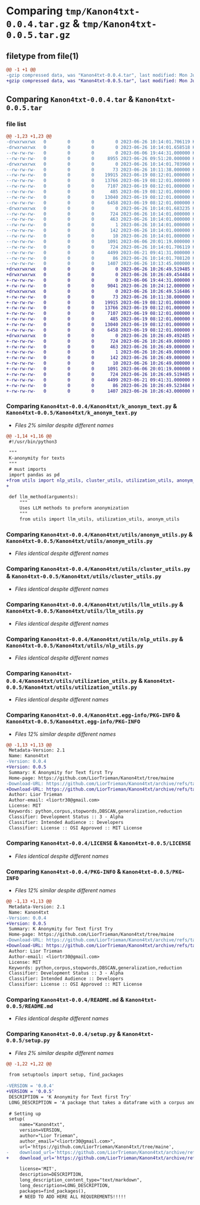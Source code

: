 # Comparing `tmp/Kanon4txt-0.0.4.tar.gz` & `tmp/Kanon4txt-0.0.5.tar.gz`

## filetype from file(1)

```diff
@@ -1 +1 @@
-gzip compressed data, was "Kanon4txt-0.0.4.tar", last modified: Mon Jun 26 10:14:01 2023, max compression
+gzip compressed data, was "Kanon4txt-0.0.5.tar", last modified: Mon Jun 26 10:26:49 2023, max compression
```

## Comparing `Kanon4txt-0.0.4.tar` & `Kanon4txt-0.0.5.tar`

### file list

```diff
@@ -1,23 +1,23 @@
-drwxrwxrwx   0        0        0        0 2023-06-26 10:14:01.706119 Kanon4txt-0.0.4/
-drwxrwxrwx   0        0        0        0 2023-06-26 10:14:01.658518 Kanon4txt-0.0.4/Kanon4txt/
--rw-rw-rw-   0        0        0        0 2023-06-06 19:44:31.000000 Kanon4txt-0.0.4/Kanon4txt/__init__.py
--rw-rw-rw-   0        0        0     8955 2023-06-26 09:51:20.000000 Kanon4txt-0.0.4/Kanon4txt/k_anonym_text.py
-drwxrwxrwx   0        0        0        0 2023-06-26 10:14:01.703960 Kanon4txt-0.0.4/Kanon4txt/utils/
--rw-rw-rw-   0        0        0       73 2023-06-26 10:11:38.000000 Kanon4txt-0.0.4/Kanon4txt/utils/__init__.py
--rw-rw-rw-   0        0        0    19915 2023-06-19 08:12:01.000000 Kanon4txt-0.0.4/Kanon4txt/utils/anonym_utils.py
--rw-rw-rw-   0        0        0    13766 2023-06-19 08:12:01.000000 Kanon4txt-0.0.4/Kanon4txt/utils/cluster_utils.py
--rw-rw-rw-   0        0        0     7107 2023-06-19 08:12:01.000000 Kanon4txt-0.0.4/Kanon4txt/utils/llm_utils.py
--rw-rw-rw-   0        0        0      485 2023-06-19 08:12:01.000000 Kanon4txt-0.0.4/Kanon4txt/utils/models.py
--rw-rw-rw-   0        0        0    13040 2023-06-19 08:12:01.000000 Kanon4txt-0.0.4/Kanon4txt/utils/nlp_utils.py
--rw-rw-rw-   0        0        0     6458 2023-06-19 08:12:01.000000 Kanon4txt-0.0.4/Kanon4txt/utils/utilization_utils.py
-drwxrwxrwx   0        0        0        0 2023-06-26 10:14:01.683235 Kanon4txt-0.0.4/Kanon4txt.egg-info/
--rw-rw-rw-   0        0        0      724 2023-06-26 10:14:01.000000 Kanon4txt-0.0.4/Kanon4txt.egg-info/PKG-INFO
--rw-rw-rw-   0        0        0      463 2023-06-26 10:14:01.000000 Kanon4txt-0.0.4/Kanon4txt.egg-info/SOURCES.txt
--rw-rw-rw-   0        0        0        1 2023-06-26 10:14:01.000000 Kanon4txt-0.0.4/Kanon4txt.egg-info/dependency_links.txt
--rw-rw-rw-   0        0        0      142 2023-06-26 10:14:01.000000 Kanon4txt-0.0.4/Kanon4txt.egg-info/requires.txt
--rw-rw-rw-   0        0        0       10 2023-06-26 10:14:01.000000 Kanon4txt-0.0.4/Kanon4txt.egg-info/top_level.txt
--rw-rw-rw-   0        0        0     1091 2023-06-06 20:01:19.000000 Kanon4txt-0.0.4/LICENSE
--rw-rw-rw-   0        0        0      724 2023-06-26 10:14:01.706119 Kanon4txt-0.0.4/PKG-INFO
--rw-rw-rw-   0        0        0     4499 2023-06-21 09:41:31.000000 Kanon4txt-0.0.4/README.md
--rw-rw-rw-   0        0        0       86 2023-06-26 10:14:01.708120 Kanon4txt-0.0.4/setup.cfg
--rw-rw-rw-   0        0        0     1407 2023-06-26 10:13:45.000000 Kanon4txt-0.0.4/setup.py
+drwxrwxrwx   0        0        0        0 2023-06-26 10:26:49.519485 Kanon4txt-0.0.5/
+drwxrwxrwx   0        0        0        0 2023-06-26 10:26:49.454484 Kanon4txt-0.0.5/Kanon4txt/
+-rw-rw-rw-   0        0        0        0 2023-06-06 19:44:31.000000 Kanon4txt-0.0.5/Kanon4txt/__init__.py
+-rw-rw-rw-   0        0        0     9041 2023-06-26 10:24:12.000000 Kanon4txt-0.0.5/Kanon4txt/k_anonym_text.py
+drwxrwxrwx   0        0        0        0 2023-06-26 10:26:49.516486 Kanon4txt-0.0.5/Kanon4txt/utils/
+-rw-rw-rw-   0        0        0       73 2023-06-26 10:11:38.000000 Kanon4txt-0.0.5/Kanon4txt/utils/__init__.py
+-rw-rw-rw-   0        0        0    19915 2023-06-19 08:12:01.000000 Kanon4txt-0.0.5/Kanon4txt/utils/anonym_utils.py
+-rw-rw-rw-   0        0        0    13766 2023-06-19 08:12:01.000000 Kanon4txt-0.0.5/Kanon4txt/utils/cluster_utils.py
+-rw-rw-rw-   0        0        0     7107 2023-06-19 08:12:01.000000 Kanon4txt-0.0.5/Kanon4txt/utils/llm_utils.py
+-rw-rw-rw-   0        0        0      485 2023-06-19 08:12:01.000000 Kanon4txt-0.0.5/Kanon4txt/utils/models.py
+-rw-rw-rw-   0        0        0    13040 2023-06-19 08:12:01.000000 Kanon4txt-0.0.5/Kanon4txt/utils/nlp_utils.py
+-rw-rw-rw-   0        0        0     6458 2023-06-19 08:12:01.000000 Kanon4txt-0.0.5/Kanon4txt/utils/utilization_utils.py
+drwxrwxrwx   0        0        0        0 2023-06-26 10:26:49.492485 Kanon4txt-0.0.5/Kanon4txt.egg-info/
+-rw-rw-rw-   0        0        0      724 2023-06-26 10:26:49.000000 Kanon4txt-0.0.5/Kanon4txt.egg-info/PKG-INFO
+-rw-rw-rw-   0        0        0      463 2023-06-26 10:26:49.000000 Kanon4txt-0.0.5/Kanon4txt.egg-info/SOURCES.txt
+-rw-rw-rw-   0        0        0        1 2023-06-26 10:26:49.000000 Kanon4txt-0.0.5/Kanon4txt.egg-info/dependency_links.txt
+-rw-rw-rw-   0        0        0      142 2023-06-26 10:26:49.000000 Kanon4txt-0.0.5/Kanon4txt.egg-info/requires.txt
+-rw-rw-rw-   0        0        0       10 2023-06-26 10:26:49.000000 Kanon4txt-0.0.5/Kanon4txt.egg-info/top_level.txt
+-rw-rw-rw-   0        0        0     1091 2023-06-06 20:01:19.000000 Kanon4txt-0.0.5/LICENSE
+-rw-rw-rw-   0        0        0      724 2023-06-26 10:26:49.519485 Kanon4txt-0.0.5/PKG-INFO
+-rw-rw-rw-   0        0        0     4499 2023-06-21 09:41:31.000000 Kanon4txt-0.0.5/README.md
+-rw-rw-rw-   0        0        0       86 2023-06-26 10:26:49.523484 Kanon4txt-0.0.5/setup.cfg
+-rw-rw-rw-   0        0        0     1407 2023-06-26 10:26:43.000000 Kanon4txt-0.0.5/setup.py
```

### Comparing `Kanon4txt-0.0.4/Kanon4txt/k_anonym_text.py` & `Kanon4txt-0.0.5/Kanon4txt/k_anonym_text.py`

 * *Files 2% similar despite different names*

```diff
@@ -1,14 +1,16 @@
 #!/usr/bin/python3
 
 """
 K-anonymity for texts
 """
 # must imports
 import pandas as pd
+from utils import nlp_utils, cluster_utils, utilization_utils, anonym_utils  # ADDED
+
 
 def llm_method(arguments):
     """
     Uses LLM methods to preform anonymization
     """
     from utils import llm_utils, utilization_utils, anonym_utils
```

### Comparing `Kanon4txt-0.0.4/Kanon4txt/utils/anonym_utils.py` & `Kanon4txt-0.0.5/Kanon4txt/utils/anonym_utils.py`

 * *Files identical despite different names*

### Comparing `Kanon4txt-0.0.4/Kanon4txt/utils/cluster_utils.py` & `Kanon4txt-0.0.5/Kanon4txt/utils/cluster_utils.py`

 * *Files identical despite different names*

### Comparing `Kanon4txt-0.0.4/Kanon4txt/utils/llm_utils.py` & `Kanon4txt-0.0.5/Kanon4txt/utils/llm_utils.py`

 * *Files identical despite different names*

### Comparing `Kanon4txt-0.0.4/Kanon4txt/utils/nlp_utils.py` & `Kanon4txt-0.0.5/Kanon4txt/utils/nlp_utils.py`

 * *Files identical despite different names*

### Comparing `Kanon4txt-0.0.4/Kanon4txt/utils/utilization_utils.py` & `Kanon4txt-0.0.5/Kanon4txt/utils/utilization_utils.py`

 * *Files identical despite different names*

### Comparing `Kanon4txt-0.0.4/Kanon4txt.egg-info/PKG-INFO` & `Kanon4txt-0.0.5/Kanon4txt.egg-info/PKG-INFO`

 * *Files 12% similar despite different names*

```diff
@@ -1,13 +1,13 @@
 Metadata-Version: 2.1
 Name: Kanon4txt
-Version: 0.0.4
+Version: 0.0.5
 Summary: K Anonymity for Text first Try
 Home-page: https://github.com/LiorTrieman/Kanon4txt/tree/maine
-Download-URL: https://github.com/LiorTrieman/Kanon4txt/archive/refs/tags/0.0.4.tar.gz
+Download-URL: https://github.com/LiorTrieman/Kanon4txt/archive/refs/tags/0.0.5.tar.gz
 Author: Lior Trieman
 Author-email: <liortr30@gmail.com>
 License: MIT
 Keywords: python,corpus,stopwords,DBSCAN,generalization,reduction
 Classifier: Development Status :: 3 - Alpha
 Classifier: Intended Audience :: Developers
 Classifier: License :: OSI Approved :: MIT License
```

### Comparing `Kanon4txt-0.0.4/LICENSE` & `Kanon4txt-0.0.5/LICENSE`

 * *Files identical despite different names*

### Comparing `Kanon4txt-0.0.4/PKG-INFO` & `Kanon4txt-0.0.5/PKG-INFO`

 * *Files 12% similar despite different names*

```diff
@@ -1,13 +1,13 @@
 Metadata-Version: 2.1
 Name: Kanon4txt
-Version: 0.0.4
+Version: 0.0.5
 Summary: K Anonymity for Text first Try
 Home-page: https://github.com/LiorTrieman/Kanon4txt/tree/maine
-Download-URL: https://github.com/LiorTrieman/Kanon4txt/archive/refs/tags/0.0.4.tar.gz
+Download-URL: https://github.com/LiorTrieman/Kanon4txt/archive/refs/tags/0.0.5.tar.gz
 Author: Lior Trieman
 Author-email: <liortr30@gmail.com>
 License: MIT
 Keywords: python,corpus,stopwords,DBSCAN,generalization,reduction
 Classifier: Development Status :: 3 - Alpha
 Classifier: Intended Audience :: Developers
 Classifier: License :: OSI Approved :: MIT License
```

### Comparing `Kanon4txt-0.0.4/README.md` & `Kanon4txt-0.0.5/README.md`

 * *Files identical despite different names*

### Comparing `Kanon4txt-0.0.4/setup.py` & `Kanon4txt-0.0.5/setup.py`

 * *Files 2% similar despite different names*

```diff
@@ -1,22 +1,22 @@
 
 from setuptools import setup, find_packages
 
-VERSION = '0.0.4'
+VERSION = '0.0.5'
 DESCRIPTION = 'K Anonymity for Text first Try'
 LONG_DESCRIPTION = 'A package that takes a dataframe with a corpus and return an anonymized corpus'
 
 # Setting up
 setup(
     name="Kanon4txt",
     version=VERSION,
     author="Lior Trieman",
     author_email="<liortr30@gmail.com>",
     url='https://github.com/LiorTrieman/Kanon4txt/tree/maine',
-    download_url='https://github.com/LiorTrieman/Kanon4txt/archive/refs/tags/0.0.4.tar.gz',  # I explain this later on
+    download_url='https://github.com/LiorTrieman/Kanon4txt/archive/refs/tags/0.0.5.tar.gz',  # I explain this later on
 
     license='MIT',
     description=DESCRIPTION,
     long_description_content_type="text/markdown",
     long_description=LONG_DESCRIPTION,
     packages=find_packages(),
     # NEED TO ADD HERE ALL REQUIREMENTS!!!!!
```

